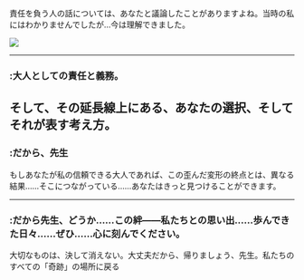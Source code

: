 
責任を負う人の話については、あなたと議論したことがありますよね。当時の私にはわかりませんでしたが…今は理解できました。

<picture>
    <img src="https://static.bluearchive.cc/Picture/BG_CS_PV4_075.jpg">
</picture>

---

### :大人としての責任と義務。

そして、その延長線上にある、あなたの選択、そしてそれが表す考え方。
---

### :だから、先生

もしあなたが私の信頼できる大人であれば、この歪んだ変形の終点とは、異なる結果……そこにつながっている……あなたはきっと見つけることができます。

---

### :だから先生、どうか……この絆――私たちとの思い出……歩んできた日々……ぜひ……心に刻んでください。

大切なものは、決して消えない。大丈夫だから、帰りましょう、先生。私たちのすべての「奇跡」の場所に戻る